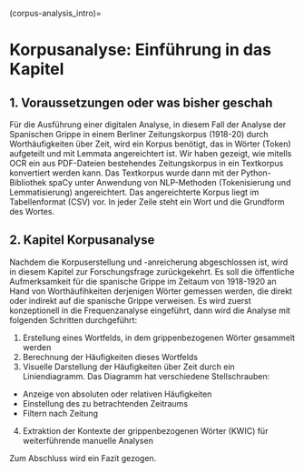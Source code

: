 (corpus-analysis_intro)=
# Korpusanalyse: Einführung in das Kapitel 

## 1. Voraussetzungen oder was bisher geschah
Für die Ausführung einer digitalen Analyse, in diesem Fall der Analyse der Spanischen Grippe in einem Berliner Zeitungskorpus (1918-20) durch Worthäufigkeiten über Zeit, wird ein Korpus benötigt, das in Wörter (Token) aufgeteilt und mit Lemmata angereichtert ist. Wir haben gezeigt, wie mitells OCR ein aus PDF-Dateien bestehendes Zeitungskorpus in ein Textkorpus konvertiert werden kann. Das Textkorpus wurde dann mit der Python-Bibliothek spaCy unter Anwendung von NLP-Methoden (Tokenisierung und Lemmatisierung) angereichtert. Das angereichterte Korpus liegt im Tabellenformat (CSV) vor. In jeder Zeile steht ein Wort und die Grundform des Wortes.

## 2. Kapitel Korpusanalyse
Nachdem die Korpuserstellung und -anreicherung abgeschlossen ist, wird in diesem Kapitel zur Forschungsfrage zurückgekehrt. Es soll die öffentliche Aufmerksamkeit für die spanische Grippe im Zeitaum von 1918-1920 an Hand von Worthäufihkeiten derjenigen Wörter gemessen werden, die direkt oder indirekt auf die spanische Grippe verweisen.
Es wird zuerst konzeptionell in die Frequenzanalyse eingeführt, dann wird die Analyse mit folgenden Schritten durchgeführt:
1. Erstellung eines Wortfelds, in dem grippenbezogenen Wörter gesammelt werden
2. Berechnung der Häufigkeiten dieses Wortfelds 
3. Visuelle Darstellung der Häufigkeiten über Zeit durch ein Liniendiagramm. Das Diagramm hat verschiedene Stellschrauben:
  * Anzeige von absoluten oder relativen Häufigkeiten
  * Einstellung des zu betrachtenden Zeitraums
  * Filtern nach Zeitung 
4. Extraktion der Kontexte der grippenbezogenen Wörter (KWIC) für weiterführende manuelle Analysen

Zum Abschluss wird ein Fazit gezogen. 
